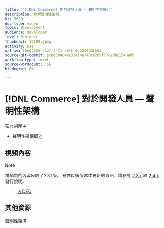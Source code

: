 ```yaml
---
title: '"[!DNL Commerce] 對於開發人員 — 聲明性架構」'
description: 瞭解聲明性架構。
kt: 5669
doc-type: video
topic: Development
audience: developer
level: Beginner
thumbnail: 36198.jpeg
activity: use
exl-id: 18e9269d-41df-4471-a3f5-9a2296d25362
source-git-commit: acee5ba84ea32e14a743cd269f77ced821548ad6
workflow-type: tm+mt
source-wordcount: '65'
ht-degree: 0%

---
```


# [!DNL Commerce] 對於開發人員 — 聲明性架構

在此視頻中：

- 聲明性架構概述

## 視頻內容

>[!NOTE]
>
>視頻中的內容反映了2.3.1版。 有關以後版本中更新的資訊，請參見 [ 2.3.x](https://devdocs.magento.com/guides/v2.3/release-notes/bk-release-notes.html) 和 [2.4.x](https://devdocs.magento.com/guides/v2.4/release-notes/bk-release-notes.html) 發行說明。

>[!VIDEO](https://video.tv.adobe.com/v/36198?quality=12&learn=on)

## 其他資源

[聲明性架構](https://devdocs.magento.com/guides/v2.4/extension-dev-guide/declarative-schema/)
